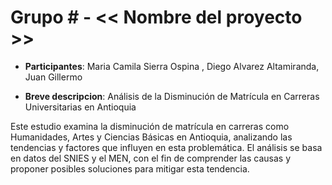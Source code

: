 # Grupo # - << Nombre del proyecto >>

- **Participantes**: Maria Camila Sierra Ospina , Diego Alvarez Altamiranda, Juan Gillermo 

- **Breve descripcion**: Análisis de la Disminución de Matrícula en Carreras Universitarias en Antioquia

Este estudio examina la disminución de matrícula en carreras como Humanidades, Artes y Ciencias Básicas en Antioquia, analizando las tendencias y factores que influyen en esta problemática. El análisis se basa en datos del SNIES y el MEN, con el fin de comprender las causas y proponer posibles soluciones para mitigar esta tendencia. 

